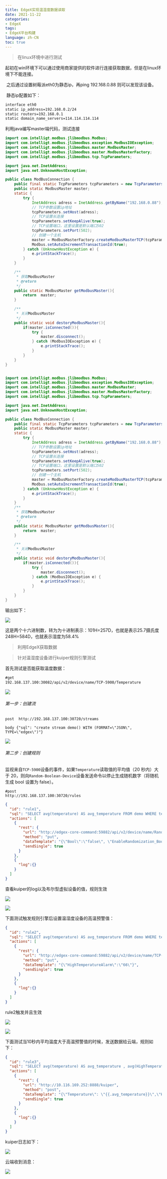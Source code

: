 ```yaml
---
title: EdgeX实现温湿度数据读取
date: 2021-11-22
categories:
- EdgeX
tags:
- EdgeX平台构建
language: zh-CN
toc: true
---
```


> 在linux环境中进行测试

​	起初在win环境下可以通过使用商家提供的软件进行连接获取数据，但是在linux环境下不能连接。

​	之后通过设置树莓派eth0为静态ip，再ping 192.168.0.88 则可以发现该设备。

<!--more-->

​    静态ip配置如下：

```sh
interface eth0
static ip_address=192.168.0.2/24
static routers=192.168.0.1
static domain_name_servers=114.114.114.114
```

   利用java编写master端代码，测试连接

```java
import com.intelligt.modbus.jlibmodbus.Modbus;
import com.intelligt.modbus.jlibmodbus.exception.ModbusIOException;
import com.intelligt.modbus.jlibmodbus.master.ModbusMaster;
import com.intelligt.modbus.jlibmodbus.master.ModbusMasterFactory;
import com.intelligt.modbus.jlibmodbus.tcp.TcpParameters;

import java.net.InetAddress;
import java.net.UnknownHostException;

public class ModBusConnection {
    public final static TcpParameters tcpParameters = new TcpParameters();
    public static ModbusMaster master;
    static {
        try {
            InetAddress adress = InetAddress.getByName("192.168.0.88");
            // TCP参数设置ip地址
            tcpParameters.setHost(adress);
            // TCP设置长连接
            tcpParameters.setKeepAlive(true);
            // TCP设置端口，这里设置是默认端口502
            tcpParameters.setPort(502);
            // 创建一个主机
            master = ModbusMasterFactory.createModbusMasterTCP(tcpParameters);
            Modbus.setAutoIncrementTransactionId(true);
        } catch (UnknownHostException e) {
            e.printStackTrace();
        }
    }

    /**
     * 获取ModbusMaster
     * @return
     */
    public static ModbusMaster getModbusMaster(){
        return  master;
    }

    /**
     * 关闭ModbusMaster
     */
    public static void destoryModbusMaster(){
        if(master.isConnected()){
            try {
                master.disconnect();
            } catch (ModbusIOException e) {
                e.printStackTrace();
            }
        }
    }
}
```

```java

import com.intelligt.modbus.jlibmodbus.Modbus;
import com.intelligt.modbus.jlibmodbus.exception.ModbusIOException;
import com.intelligt.modbus.jlibmodbus.master.ModbusMaster;
import com.intelligt.modbus.jlibmodbus.master.ModbusMasterFactory;
import com.intelligt.modbus.jlibmodbus.tcp.TcpParameters;

import java.net.InetAddress;
import java.net.UnknownHostException;

public class ModBusConnection {
    public final static TcpParameters tcpParameters = new TcpParameters();
    public static ModbusMaster master;
    static {
        try {
            InetAddress adress = InetAddress.getByName("192.168.0.88");
            // TCP参数设置ip地址
            tcpParameters.setHost(adress);
            // TCP设置长连接
            tcpParameters.setKeepAlive(true);
            // TCP设置端口，这里设置是默认端口502
            tcpParameters.setPort(502);
            // 创建一个主机
            master = ModbusMasterFactory.createModbusMasterTCP(tcpParameters);
            Modbus.setAutoIncrementTransactionId(true);
        } catch (UnknownHostException e) {
            e.printStackTrace();
        }
    }
    /**
     * 获取ModbusMaster
     * @return
     */
    public static ModbusMaster getModbusMaster(){
        return  master;
    }

    /**
     * 关闭ModbusMaster
     */
    public static void destoryModbusMaster(){
        if(master.isConnected()){
            try {
                master.disconnect();
            } catch (ModbusIOException e) {
                e.printStackTrace();
            }
        }
    }
}
```

输出如下：

![](https://cxd-note-img.oss-cn-hangzhou.aliyuncs.com/typora-note-img/image-20211010170042907.png)

这是两个十六进制数，转为为十进制表示：101H=257D，也就是表示25.7摄氏度   248H=584D，也就表示湿度为58.4%

>利用EdgeX获取数据



>针对温湿度设备进行kuiper规则引擎测试

首先测试是否能获取温度数据：

```html
#get
192.168.137.100:30082/api/v2/device/name/TCP-5900/Temperature
```

![](https://cxd-note-img.oss-cn-hangzhou.aliyuncs.com/typora-note-img/image-20211012174344265.png)

###### 第一步：创建流

```post  http://192.168.137.100:30720/streams```

```body {"sql": "create stream demo() WITH (FORMAT=\"JSON\", TYPE=\"edgex\")"}```

![](https://cxd-note-img.oss-cn-hangzhou.aliyuncs.com/typora-note-img/image-20211012190949274.png)

###### 第二步：创建规则

监视来自`TCP-5900`设备的事件，如果`Temperature`读取值的平均值（20 秒内）大于 20，则向`Random-Boolean-Device`设备发送命令以停止生成随机数字（将随机生成 bool 设置为 false）。

```
#post
http://192.168.137.100:30720/rules
```

```json
{
  "id": "rule1",
  "sql": "SELECT avg(temperature) AS avg_temperature FROM demo WHERE temperature != nil and meta(deviceName)= \"TCP-5900\" GROUP BY TUMBLINGWINDOW(ss, 5) HAVING avg(temperature) > 20.0",
  "actions": [
    {
      "rest": {
        "url": "http://edgex-core-command:59882/api/v2/device/name/Random-Boolean-Device/WriteBoolValue",
        "method": "put",
        "dataTemplate": "{\"Bool\":\"false\", \"EnableRandomization_Bool\": \"false\"}",
        "sendSingle": true
      }
    },
    {
      "log":{}
    }
  ]
}
```

查看kuiper的log以及布尔型虚拟设备的值，规则生效

![](https://cxd-note-img.oss-cn-hangzhou.aliyuncs.com/typora-note-img/image-20211012210830736.png)

![](https://cxd-note-img.oss-cn-hangzhou.aliyuncs.com/typora-note-img/image-20211012210855294.png)



下面测试触发规则引擎后设置温湿度设备的高温预警值：

```json
{
  "id": "rule2",
  "sql": "SELECT avg(temperature) AS avg_temperature FROM demo WHERE temperature != nil and meta(deviceName)= \"TCP-5900\" GROUP BY TUMBLINGWINDOW(ss, 5) HAVING avg(temperature) > 20.0 ",
  "actions": [
    {
      "rest": {
        "url": "http://edgex-core-command:59882/api/v2/device/name/TCP-5900/HighTemperatureAlarm",
        "method": "put",
        "dataTemplate": "{\"HighTemperatureAlarm\":\"66\"}",
        "sendSingle": true
      }
    },
    {
      "log":{}
    }
  ]
}
```

rule2触发并且生效

![](https://cxd-note-img.oss-cn-hangzhou.aliyuncs.com/typora-note-img/image-20211012213342264.png)

![](https://cxd-note-img.oss-cn-hangzhou.aliyuncs.com/typora-note-img/image-20211012213329589.png)

下面测试当10秒内平均温度大于高温预警值的时候，发送数据给云端，规则如下：

```json
{
  "id": "rule3",
  "sql": "SELECT avg(temperature) AS avg_temperature , avg(HighTemperatureAlarm) AS avg_hightemperaturealarm FROM event WHERE temperature != nil and meta(deviceName)= \"TCP-5900\" and meta(sourceName)=\"Data\" GROUP BY TUMBLINGWINDOW(ss, 10) HAVING avg(temperature) > avg(hightemperaturealarm)  ",
  "actions": [
    {
      "rest": {
        "url": "http://10.116.169.252:8888/kuiper",
        "method": "post",
        "dataTemplate": "{\"Temperature\": \"{{.avg_temperature}}\",\"HighTemperatureAlarm\": \"{{.avg_hightemperaturealarm}}\"}",
        "sendSingle": true
      }
    },
    {
      "log":{}
    }
  ]
}
```

kuiper日志如下：

![](https://cxd-note-img.oss-cn-hangzhou.aliyuncs.com/typora-note-img/image-20211013171527713.png)

云端收到消息：

![](https://cxd-note-img.oss-cn-hangzhou.aliyuncs.com/typora-note-img/image-20211013171618824.png)

